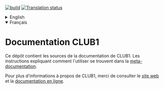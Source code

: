 [![build][buildimg]][buildurl]
[![Translation status][transimg]][transurl]

<details>
<summary>English</summary>

CLUB1 documentation
===================

This repository contains the CLUB1's documentation's sources.
Instructions about how to use it can be found in the
[meta-documentation](https://club1.fr/docs/en/interne/meta-doc.html).

For more information about CLUB1, please check the [website](https://club1.fr/english/)
and the [online documentation](https://club1.fr/docs/en/).

</details>

<details open>
<summary>Français</summary>

Documentation CLUB1
===================

Ce dépôt contient les sources de la documentation de CLUB1.
Les instructions expliquant comment l'utiliser se trouvent dans la
[meta-documentation](https://club1.fr/docs/fr/interne/meta-doc.html).

Pour plus d'informations à propos de CLUB1, merci de consulter le [site web](https://club1.fr/)
et la [documentation en ligne](https://club1.fr/docs/fr/).

</details>


[buildimg]: https://github.com/club-1/docs/actions/workflows/build.yml/badge.svg
[buildurl]: https://github.com/club-1/docs/actions/workflows/build.yml
[transimg]: https://hosted.weblate.org/widgets/club-1/en/docs/svg-badge.svg
[transurl]: https://hosted.weblate.org/projects/club-1/docs/
